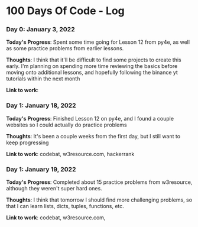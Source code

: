 # 100 Days Of Code - Log

### Day 0: January 3, 2022

**Today's Progress**: Spent some time going for Lesson 12 from py4e, as well as some practice problems from earlier lessons.

**Thoughts**: I think that it'll be difficult to find some projects to create this early. I'm planning on spending more time reviewing the basics before moving onto additional lessons, and hopefully following the binance yt tutorials within the next month

**Link to work**:

### Day 1: January 18, 2022

**Today's Progress**: Finished Lesson 12 on py4e, and I found a couple websites so I could actually do practice problems

**Thoughts**: It's been a couple weeks from the first day, but I still want to keep progressing

**Link to work**: codebat, w3resource.com, hackerrank

### Day 1: January 19, 2022

**Today's Progress**: Completed about 15 practice problems from w3resource, although they weren't super hard ones.

**Thoughts**: I think that tomorrow I should find more challenging problems, so that I can learn lists, dicts, tuples, functions, etc.

**Link to work**: codebat, w3resource.com, 
